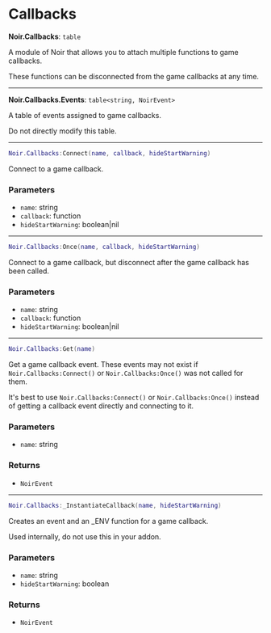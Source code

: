# Callbacks

**Noir.Callbacks**: `table`

A module of Noir that allows you to attach multiple functions to game callbacks.

These functions can be disconnected from the game callbacks at any time.

---

**Noir.Callbacks.Events**: `table<string, NoirEvent>`

A table of events assigned to game callbacks.

Do not directly modify this table.

---

```lua
Noir.Callbacks:Connect(name, callback, hideStartWarning)
```
Connect to a game callback.

### Parameters
- `name`: string
- `callback`: function
- `hideStartWarning`: boolean|nil

---

```lua
Noir.Callbacks:Once(name, callback, hideStartWarning)
```
Connect to a game callback, but disconnect after the game callback has been called.

### Parameters
- `name`: string
- `callback`: function
- `hideStartWarning`: boolean|nil

---

```lua
Noir.Callbacks:Get(name)
```
Get a game callback event. These events may not exist if `Noir.Callbacks:Connect()` or `Noir.Callbacks:Once()` was not called for them.

It's best to use `Noir.Callbacks:Connect()` or `Noir.Callbacks:Once()` instead of getting a callback event directly and connecting to it.

### Parameters
- `name`: string
### Returns
- `NoirEvent`

---

```lua
Noir.Callbacks:_InstantiateCallback(name, hideStartWarning)
```
Creates an event and an _ENV function for a game callback.

Used internally, do not use this in your addon.

### Parameters
- `name`: string
- `hideStartWarning`: boolean
### Returns
- `NoirEvent`